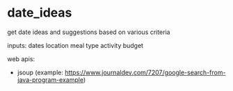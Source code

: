# date_ideas
get date ideas and suggestions based on various criteria

inputs:
dates
location
meal type
activity
budget


web apis:
- jsoup (example: https://www.journaldev.com/7207/google-search-from-java-program-example)